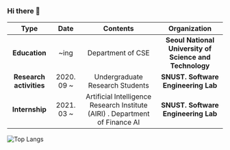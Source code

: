 ### Hi there 👋

<!--
**Hyeongwon-up/Hyeongwon-up** is a ✨ _special_ ✨ repository because its `README.md` (this file) appears on your GitHub profile.

Here are some ideas to get you started:

- 🔭 I’m currently working on ...
- 🌱 I’m currently learning ...
- 👯 I’m looking to collaborate on ...
- 🤔 I’m looking for help with ...
- 💬 Ask me about ...
- 📫 How to reach me: ...
- 😄 Pronouns: ...
- ⚡ Fun fact: ...
-->



| **Type** | **Date** | **Contents** | **Organization** |
|:--------:|:--------:|:--------:|:--------:|
| **Education** | ~ing | Department of CSE | **Seoul National University of Science and Technology** |
| **Research activities** | 2020. 09 ~  | Undergraduate Research Students | **SNUST. Software Engineering Lab** |
| **Internship** | 2021. 03 ~  | Artificial Intelligence Research Institute (AIRI) . Department of Finance AI | **SNUST. Software Engineering Lab** |





![Top Langs](https://github-readme-stats.vercel.app/api/top-langs/?username=Hyeongwon-up&layout=compact)


